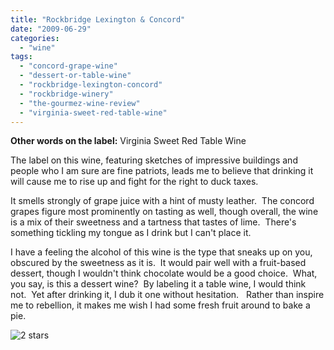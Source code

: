 ```yaml
---
title: "Rockbridge Lexington & Concord"
date: "2009-06-29"
categories:
  - "wine"
tags:
  - "concord-grape-wine"
  - "dessert-or-table-wine"
  - "rockbridge-lexington-concord"
  - "rockbridge-winery"
  - "the-gourmez-wine-review"
  - "virginia-sweet-red-table-wine"
---
```


**Other words on the label:** Virginia Sweet Red Table Wine

The label on this wine, featuring sketches of impressive buildings and people who I am sure are fine patriots, leads me to believe that drinking it will cause me to rise up and fight for the right to duck taxes.

It smells strongly of grape juice with a hint of musty leather.  The concord grapes figure most prominently on tasting as well, though overall, the wine is a mix of their sweetness and a tartness that tastes of lime.  There's something tickling my tongue as I drink but I can't place it.

I have a feeling the alcohol of this wine is the type that sneaks up on you, obscured by the sweetness as it is.  It would pair well with a fruit-based dessert, though I wouldn't think chocolate would be a good choice.  What, you say, is this a dessert wine?  By labeling it a table wine, I would think not.  Yet after drinking it, I dub it one without hesitation.   Rather than inspire me to rebellion, it makes me wish I had some fresh fruit around to bake a pie.




<div class="caption">

![2 stars](http://s3.amazonaws.com/thegourmez-wpmedia/2009/02/rating_chicken11.gif "rating_chicken11")</div>

